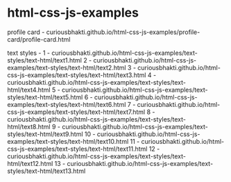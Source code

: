 # html-css-js-examples

profile card - curiousbhakti.github.io/html-css-js-examples/profile-card/profile-card.html

text styles - 
1 - curiousbhakti.github.io/html-css-js-examples/text-styles/text-html/text1.html
2 - curiousbhakti.github.io/html-css-js-examples/text-styles/text-html/text2.html
3 - curiousbhakti.github.io/html-css-js-examples/text-styles/text-html/text3.html
4 - curiousbhakti.github.io/html-css-js-examples/text-styles/text-html/text4.html
5 - curiousbhakti.github.io/html-css-js-examples/text-styles/text-html/text5.html
6 - curiousbhakti.github.io/html-css-js-examples/text-styles/text-html/text6.html
7 - curiousbhakti.github.io/html-css-js-examples/text-styles/text-html/text7.html
8 - curiousbhakti.github.io/html-css-js-examples/text-styles/text-html/text8.html
9 - curiousbhakti.github.io/html-css-js-examples/text-styles/text-html/text9.html
10 - curiousbhakti.github.io/html-css-js-examples/text-styles/text-html/text10.html
11 - curiousbhakti.github.io/html-css-js-examples/text-styles/text-html/text11.html
12 - curiousbhakti.github.io/html-css-js-examples/text-styles/text-html/text12.html
13 - curiousbhakti.github.io/html-css-js-examples/text-styles/text-html/text13.html
